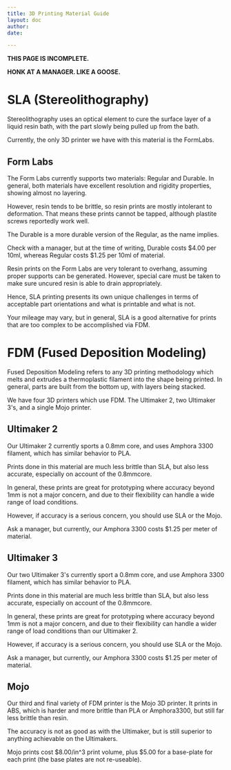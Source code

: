 ```yaml
---
title: 3D Printing Material Guide
layout: doc
author:
date:

---
```


**THIS PAGE IS INCOMPLETE.**

**HONK AT A MANAGER. LIKE A GOOSE.**

# SLA (Stereolithography)
Stereolithography uses an optical element to cure the surface layer of a liquid resin bath, with the part slowly being pulled up from the bath.

Currently, the only 3D printer we have with this material is the FormLabs.

## Form Labs
The Form Labs currently supports two materials: Regular and Durable. In general, both materials have excellent resolution and rigidity properties, showing almost no layering.

However, resin tends to be brittle, so resin prints are mostly intolerant to deformation. That means these prints cannot be tapped, although plastite screws reportedly work well.

The Durable is a more durable version of the Regular, as the name implies.

Check with a manager, but at the time of writing, Durable costs $4.00 per 10ml, whereas Regular costs $1.25 per 10ml of material.

Resin prints on the Form Labs are very tolerant to overhang, assuming proper supports can be generated. However, special care must be taken to make sure uncured resin is able to drain appropriately.

Hence, SLA printing presents its own unique challenges in terms of acceptable part orientations and what is printable and what is not.

Your mileage may vary, but in general, SLA is a good alternative for prints that are too complex to be accomplished via FDM.

# FDM (Fused Deposition Modeling)

Fused Deposition Modeling refers to any 3D printing methodology which melts and extrudes a thermoplastic filament into the shape being printed. In general, parts are built from the bottom up, with layers being stacked.

We have four 3D printers which use FDM. The Ultimaker 2, two Ultimaker 3's, and a single Mojo printer.

## Ultimaker 2

Our Ultimaker 2 currently sports a 0.8mm core, and uses Amphora 3300 filament, which has similar behavior to PLA.

Prints done in this material are much less brittle than SLA, but also less accurate, especially on account of the 0.8mmcore.

In general, these prints are great for prototyping where accuracy beyond 1mm is not a major concern, and due to their flexibility can handle a wide range of load conditions.

However, if accuracy is a serious concern, you should use SLA or the Mojo.

Ask a manager, but currently, our Amphora 3300 costs $1.25 per meter of material.

## Ultimaker 3

Our two Ultimaker 3's currently sport a 0.8mm core, and use Amphora 3300 filament, which has similar behavior to PLA.

Prints done in this material are much less brittle than SLA, but also less accurate, especially on account of the 0.8mmcore.

In general, these prints are great for prototyping where accuracy beyond 1mm is not a major concern, and due to their flexibility can handle a wider range of load conditions than our Ultimaker 2.

However, if accuracy is a serious concern, you should use SLA or the Mojo.

Ask a manager, but currently, our Amphora 3300 costs $1.25 per meter of material.

## Mojo

Our third and final variety of FDM printer is the Mojo 3D printer. It prints in ABS, which is harder and more brittle than PLA or Amphora3300, but still far less brittle than resin.

The accuracy is not as good as with the Ultimaker, but is still superior to anything achievable on the Ultimakers.

Mojo prints cost $8.00/in^3 print volume, plus $5.00 for a base-plate for each print (the base plates are not re-useable).
